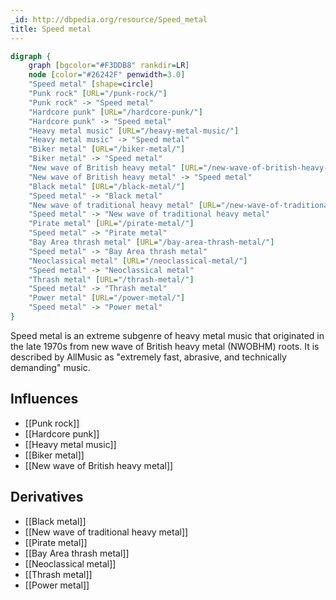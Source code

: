 ```yaml
---
_id: http://dbpedia.org/resource/Speed_metal
title: Speed metal
---
```


```dot
digraph {
	graph [bgcolor="#F3DDB8" rankdir=LR]
	node [color="#26242F" penwidth=3.0]
	"Speed metal" [shape=circle]
	"Punk rock" [URL="/punk-rock/"]
	"Punk rock" -> "Speed metal"
	"Hardcore punk" [URL="/hardcore-punk/"]
	"Hardcore punk" -> "Speed metal"
	"Heavy metal music" [URL="/heavy-metal-music/"]
	"Heavy metal music" -> "Speed metal"
	"Biker metal" [URL="/biker-metal/"]
	"Biker metal" -> "Speed metal"
	"New wave of British heavy metal" [URL="/new-wave-of-british-heavy-metal/"]
	"New wave of British heavy metal" -> "Speed metal"
	"Black metal" [URL="/black-metal/"]
	"Speed metal" -> "Black metal"
	"New wave of traditional heavy metal" [URL="/new-wave-of-traditional-heavy-metal/"]
	"Speed metal" -> "New wave of traditional heavy metal"
	"Pirate metal" [URL="/pirate-metal/"]
	"Speed metal" -> "Pirate metal"
	"Bay Area thrash metal" [URL="/bay-area-thrash-metal/"]
	"Speed metal" -> "Bay Area thrash metal"
	"Neoclassical metal" [URL="/neoclassical-metal/"]
	"Speed metal" -> "Neoclassical metal"
	"Thrash metal" [URL="/thrash-metal/"]
	"Speed metal" -> "Thrash metal"
	"Power metal" [URL="/power-metal/"]
	"Speed metal" -> "Power metal"
}
```

Speed metal is an extreme subgenre of heavy metal music that originated in the late 1970s from new wave of British heavy metal (NWOBHM) roots. It is described by AllMusic as "extremely fast, abrasive, and technically demanding" music.

## Influences
- [[Punk rock]]
- [[Hardcore punk]]
- [[Heavy metal music]]
- [[Biker metal]]
- [[New wave of British heavy metal]]

## Derivatives
- [[Black metal]]
- [[New wave of traditional heavy metal]]
- [[Pirate metal]]
- [[Bay Area thrash metal]]
- [[Neoclassical metal]]
- [[Thrash metal]]
- [[Power metal]]
